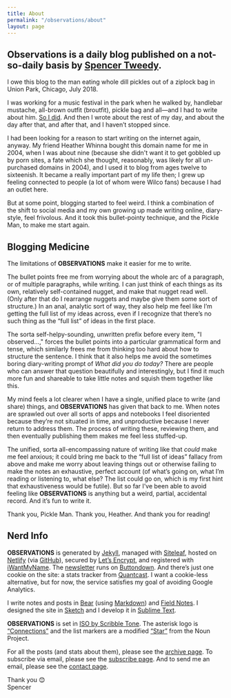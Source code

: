 ```yaml
---
title: About
permalink: "/observations/about"
layout: page
---
```


## Observations is a daily blog published on a not-so-daily basis by [Spencer Tweedy](https://spencertweedy.com/).

I owe this blog to the man eating whole dill pickles out of a ziplock bag in Union Park, Chicago, July 2018.

I was working for a music festival in the park when he walked by, handlebar mustache, all-brown outfit (broutfit), pickle bag and all—and I had to write about him. [So I did](https://spencertweedy.com/observations/071718.html). And then I wrote about the rest of my day, and about the day after that, and after that, and I haven’t stopped since.

I had been looking for a reason to start writing on the internet again, anyway. My friend Heather Whinna bought this domain name for me in 2004, when I was about nine (because she didn't want it to get gobbled up by porn sites, a fate which she thought, reasonably, was likely for all un-purchased domains in 2004), and I used it to blog from ages twelve to sixteenish. It became a really important part of my life then; I grew up feeling connected to people (a lot of whom were Wilco fans) because I had an outlet here.

But at some point, blogging started to feel weird. I think a combination of the shift to social media and my own growing up made writing online, diary-style, feel frivolous. And it took this bullet-pointy technique, and the Pickle Man, to make me start again.

## Blogging Medicine

The limitations of **OBSERVATIONS** make it easier for me to write.

The bullet points free me from worrying about the whole arc of a paragraph, or of multiple paragraphs, while writing. I can just think of each things as its own, relatively self-contained nugget, and make that nugget read well. (Only after that do I rearrange nuggets and maybe give them some sort of structure.) In an anal, analytic sort of way, they also help me feel like I’m getting the full list of my ideas across, even if I recognize that there’s no such thing as the “full list” of ideas in the first place.

The sorta self-helpy-sounding, unwritten prefix before every item, "I observed…," forces the bullet points into a particular grammatical form and tense, which similarly frees me from thinking too hard about how to structure the sentence. I think that it also helps me avoid the sometimes boring diary-writing prompt of *What did you do today?* There are people who can answer that question beautifully and interestingly, but I find it much more fun and shareable to take little notes and squish them together like this.

My mind feels a lot clearer when I have a single, unified place to write (and share) things, and **OBSERVATIONS** has given that back to me. When notes are sprawled out over all sorts of apps and notebooks I feel disoriented because they’re not situated in time, and unproductive because I never return to address them. The process of writing these, reviewing them, and then eventually publishing them makes me feel less stuffed-up.

The unified, sorta all-encompassing nature of writing like that *could* make me feel anxious; it could bring me back to the “full list of ideas” fallacy from above and make me worry about leaving things out or otherwise failing to make the notes an exhaustive, perfect account (of what’s going on, what I’m reading or listening to, what else? The list could go on, which is my first hint that exhaustiveness would be futile). But so far I’ve been able to avoid feeling like **OBSERVATIONS** is anything but a weird, partial, accidental record. And it’s fun to write it.

Thank you, Pickle Man. Thank you, Heather. And thank you for reading!

## Nerd Info

**OBSERVATIONS** is generated by [Jekyll](https://jekyllrb.com/), managed with [Siteleaf](https://www.siteleaf.com/), hosted on [Netlify](https://www.netlify.com/) (via [GitHub](https://github.com/spencertweedy/spencertweedy.github.io)), secured by [Let’s Encrypt](https://letsencrypt.org/), and registered with [iWantMyName](https://iwantmyname.com/). The [newsletter](https://spencertweedy.com/observations/subscribe) runs on [Buttondown](https://buttondown.email/). And there’s just one cookie on the site: a stats tracker from [Quantcast](https://www.quantcast.com/). I want a cookie-less alternative, but for now, the service satisfies my goal of avoiding Google Analytics.

I write notes and posts in [Bear](https://bear.app/) (using [Markdown](https://daringfireball.net/projects/markdown/)) and [Field Notes](https://fieldnotesbrand.com/). I designed the site in [Sketch](https://www.sketchapp.com/) and I develop it in [Sublime Text](https://www.sublimetext.com/).

**OBSERVATIONS** is set in [ISO by Scribble Tone](https://www.futurefonts.xyz/scribble-tone/iso). The asterisk logo is [“Connections”](https://thenounproject.com/icon/1207551/) and the list markers are a modified [“Star”](https://thenounproject.com/icon/1696194/) from the Noun Project.

For all the posts (and stats about them), please see the [archive page](https://spencertweedy.com/observations/archive). To subscribe via email, please see the [subscribe page](https://spencertweedy.com/observations/subscribe). And to send me an email, please see the [contact page](https://spencertweedy.com/observations/contact).

Thank you &#128522;  
Spencer